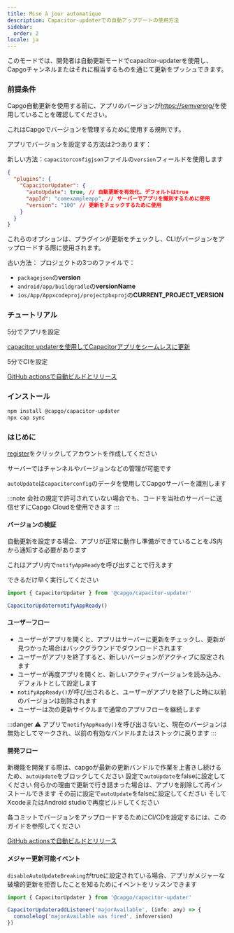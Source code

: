 ```yaml
---
title: Mise à jour automatique
description: Capacitor-updaterでの自動アップデートの使用方法
sidebar:
  order: 2
locale: ja
---
```


このモードでは、開発者は自動更新モードでcapacitor-updaterを使用し、Capgoチャンネルまたはそれに相当するものを通じて更新をプッシュできます。

### 前提条件

Capgo自動更新を使用する前に、アプリのバージョンが[https://semverorg/](https://semverorg/)を使用していることを確認してください。

これはCapgoでバージョンを管理するために使用する規則です。

アプリでバージョンを設定する方法は2つあります：

新しい方法：`capacitorconfigjson`ファイルの`version`フィールドを使用します

```json
{
  "plugins": {
    "CapacitorUpdater": {
      "autoUpdate": true, // 自動更新を有効化、デフォルトはtrue
      "appId": "comexampleapp", // サーバーでアプリを識別するために使用
      "version": "100" // 更新をチェックするために使用
    }
  }
}
```
これらのオプションは、プラグインが更新をチェックし、CLIがバージョンをアップロードする際に使用されます。

古い方法：
プロジェクトの3つのファイルで：

* `packagejson`の**version**
* `android/app/buildgradle`の**versionName**
* `ios/App/Appxcodeproj/projectpbxproj`の**CURRENT\_PROJECT\_VERSION**

### チュートリアル

5分でアプリを設定

[capacitor updaterを使用してCapacitorアプリをシームレスに更新](https://capgoapp/blog/update-your-capacitor-apps-seamlessly-using-capacitor-updater)

5分でCIを設定

[GitHub actionsで自動ビルドとリリース](https://capgoapp/blog/automatic-build-and-release-with-github-actions)

### インストール

```bash
npm install @capgo/capacitor-updater
npx cap sync
```

### はじめに

[register](https://capgoapp)をクリックしてアカウントを作成してください

サーバーではチャンネルやバージョンなどの管理が可能です

`autoUpdate`は`capacitorconfig`のデータを使用してCapgoサーバーを識別します

:::note
会社の規定で許可されていない場合でも、コードを当社のサーバーに送信せずにCapgo Cloudを使用できます
:::

#### バージョンの検証

自動更新を設定する場合、アプリが正常に動作し準備ができていることをJS内から通知する必要があります

これはアプリ内で`notifyAppReady`を呼び出すことで行えます

できるだけ早く実行してください

```ts
import { CapacitorUpdater } from '@capgo/capacitor-updater'

CapacitorUpdaternotifyAppReady()
```

#### ユーザーフロー
* ユーザーがアプリを開くと、アプリはサーバーに更新をチェックし、更新が見つかった場合はバックグラウンドでダウンロードされます
* ユーザーがアプリを終了すると、新しいバージョンがアクティブに設定されます
* ユーザーが再度アプリを開くと、新しいアクティブバージョンを読み込み、デフォルトとして設定します
* `notifyAppReady()`が呼び出されると、ユーザーがアプリを終了した時に以前のバージョンは削除されます
* ユーザーは次の更新サイクルまで通常のアプリフローを継続します

:::danger
⚠️ アプリで`notifyAppReady()`を呼び出さないと、現在のバージョンは無効としてマークされ、以前の有効なバンドルまたはストックに戻ります
:::

#### 開発フロー

新機能を開発する際は、capgoが最新の更新バンドルで作業を上書きし続けるため、`autoUpdate`をブロックしてください
設定で`autoUpdate`をfalseに設定してください
何らかの理由で更新で行き詰まった場合は、アプリを削除して再インストールできます
その前に設定で`autoUpdate`をfalseに設定してください
そしてXcodeまたはAndroid studioで再度ビルドしてください

各コミットでバージョンをアップロードするためにCI/CDを設定するには、このガイドを参照してください

[GitHub actionsで自動ビルドとリリース](https://capgoapp/blog/automatic-build-and-release-with-github-actions)

#### メジャー更新可能イベント

`disableAutoUpdateBreaking`がtrueに設定されている場合、アプリがメジャーな破壊的更新を拒否したことを知るためにイベントをリッスンできます

```jsx
import { CapacitorUpdater } from '@capgo/capacitor-updater'

CapacitorUpdateraddListener('majorAvailable', (info: any) => {
  consolelog('majorAvailable was fired', infoversion)
})
```